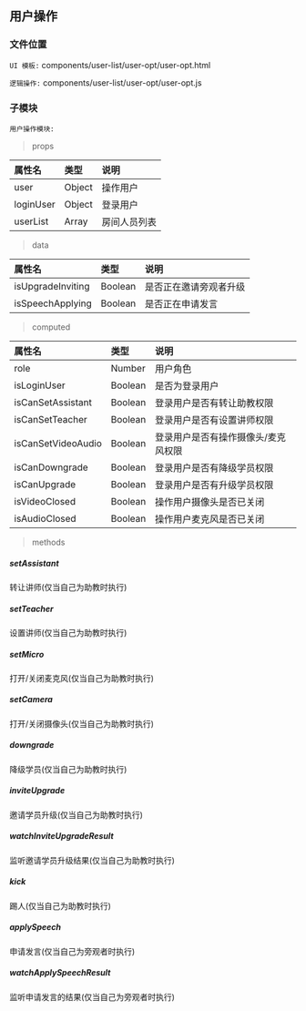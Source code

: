 ## 用户操作

### 文件位置

`UI 模板:` components/user-list/user-opt/user-opt.html

`逻辑操作:` components/user-list/user-opt/user-opt.js

### 子模块

`用户操作模块:` 

> props

|  属性名      | 类型     | 说明     |
| :---------- | :------- | :------- |
| user |  Object | 操作用户 |
| loginUser | Object |  登录用户 |
| userList |  Array | 房间人员列表 |

> data

|  属性名      | 类型     | 说明     |
| :---------- | :------- | :------- |
| isUpgradeInviting | Boolean |  是否正在邀请旁观者升级 |
| isSpeechApplying |  Boolean | 是否正在申请发言 |

> computed

|  属性名      | 类型     | 说明     |
| :---------- | :------- | :------- |
| role | Number | 用户角色 |
| isLoginUser | Boolean | 是否为登录用户 |
| isCanSetAssistant | Boolean | 登录用户是否有转让助教权限 |
| isCanSetTeacher | Boolean | 登录用户是否有设置讲师权限 |
| isCanSetVideoAudio | Boolean | 登录用户是否有操作摄像头/麦克风权限 |
| isCanDowngrade | Boolean | 登录用户是否有降级学员权限 |
| isCanUpgrade | Boolean | 登录用户是否有升级学员权限 |
| isVideoClosed | Boolean | 操作用户摄像头是否已关闭 |
| isAudioClosed | Boolean | 操作用户麦克风是否已关闭 |

> methods

##### setAssistant

转让讲师(仅当自己为助教时执行)

##### setTeacher

设置讲师(仅当自己为助教时执行)

##### setMicro

打开/关闭麦克风(仅当自己为助教时执行)

##### setCamera

打开/关闭摄像头(仅当自己为助教时执行)

##### downgrade

降级学员(仅当自己为助教时执行)

##### inviteUpgrade

邀请学员升级(仅当自己为助教时执行)

##### watchInviteUpgradeResult

监听邀请学员升级结果(仅当自己为助教时执行)

##### kick

踢人(仅当自己为助教时执行)

##### applySpeech

申请发言(仅当自己为旁观者时执行)

##### watchApplySpeechResult

监听申请发言的结果(仅当自己为旁观者时执行)